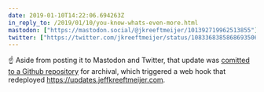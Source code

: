 ```yaml
---
date: 2019-01-10T14:22:06.694263Z
in_reply_to: /2019/01/10/you-know-whats-even-more.html
mastodon: ["https://mastodon.social/@jkreeftmeijer/101392719962513855"]
twitter: ["https://twitter.com/jkreeftmeijer/status/1083368385868693506"]
---
```

☝️ Aside from posting it to Mastodon and Twitter, that update was [comitted to a Github repository](https://github.com/jeffkreeftmeijer/updates/commit/33a8b5f2887ace08e5f3a8f8592db92adade96da) for archival, which triggered a web hook that redeployed <https://updates.jeffkreeftmeijer.com>.
